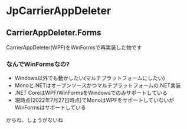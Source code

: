# JpCarrierAppDeleter
## CarrierAppDeleter.Forms
CarrierAppDeleter(WPF)をWinFormsで再実装した物です

### なんでWinFormsなの?
* Windows以外でも動かしたい(マルチプラットフォームにしたい)
* Monoと.NETはオープンソースかつマルチプラットフォームの.NET実装
* .NET CoreはWPF/WinFormsをWindowsでのみサポートしている
* 現時点(2022年7月27日時点)でMonoはWPFをサポートしていないがWinFormsはサポートしている

からね、しょうがないね
